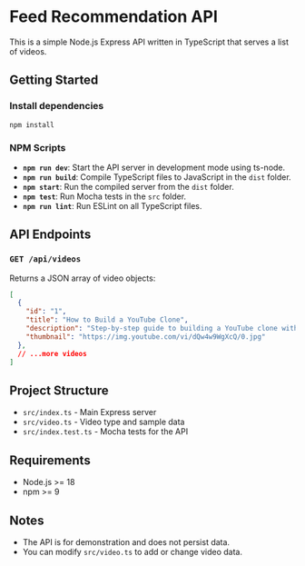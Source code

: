 # Feed Recommendation API

This is a simple Node.js Express API written in TypeScript that serves a list of videos.

## Getting Started

### Install dependencies

```
npm install
```

### NPM Scripts

- **`npm run dev`**: Start the API server in development mode using ts-node.
- **`npm run build`**: Compile TypeScript files to JavaScript in the `dist` folder.
- **`npm start`**: Run the compiled server from the `dist` folder.
- **`npm test`**: Run Mocha tests in the `src` folder.
- **`npm run lint`**: Run ESLint on all TypeScript files.

## API Endpoints

### `GET /api/videos`
Returns a JSON array of video objects:
```json
[
  {
    "id": "1",
    "title": "How to Build a YouTube Clone",
    "description": "Step-by-step guide to building a YouTube clone with Next.js and Tailwind CSS.",
    "thumbnail": "https://img.youtube.com/vi/dQw4w9WgXcQ/0.jpg"
  },
  // ...more videos
]
```

## Project Structure

- `src/index.ts` - Main Express server
- `src/video.ts` - Video type and sample data
- `src/index.test.ts` - Mocha tests for the API

## Requirements
- Node.js >= 18
- npm >= 9

## Notes
- The API is for demonstration and does not persist data.
- You can modify `src/video.ts` to add or change video data.
